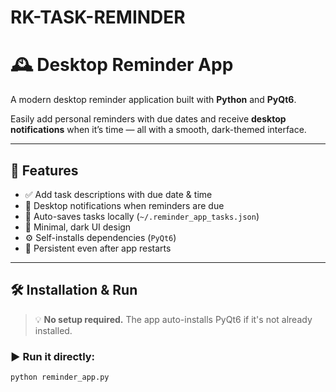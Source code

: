 # RK-TASK-REMINDER
# 🕰️ Desktop Reminder App

A modern desktop reminder application built with **Python** and **PyQt6**.

Easily add personal reminders with due dates and receive **desktop notifications** when it’s time — all with a smooth, dark-themed interface.

---

## 🚀 Features

- ✅ Add task descriptions with due date & time
- 🔔 Desktop notifications when reminders are due
- 💾 Auto-saves tasks locally (`~/.reminder_app_tasks.json`)
- 🌙 Minimal, dark UI design
- ⚙️ Self-installs dependencies (`PyQt6`)
- 🧠 Persistent even after app restarts

---

## 🛠️ Installation & Run

> 💡 **No setup required.** The app auto-installs PyQt6 if it's not already installed.

### ▶️ Run it directly:

```bash
python reminder_app.py

